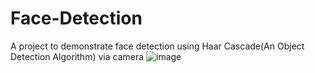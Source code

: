 # Face-Detection
A project to demonstrate face detection using Haar Cascade(An Object Detection Algorithm) via camera
![image](https://user-images.githubusercontent.com/107753860/184533592-77ff922e-48a1-4017-83c7-230145574cf8.png)

